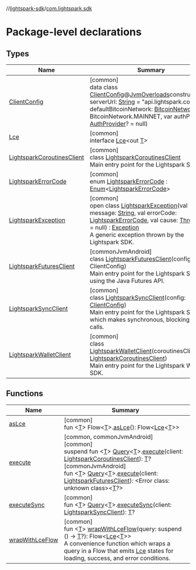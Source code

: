//[lightspark-sdk](../../index.md)/[com.lightspark.sdk](index.md)

# Package-level declarations

## Types

| Name | Summary |
|---|---|
| [ClientConfig](-client-config/index.md) | [common]<br>data class [ClientConfig](-client-config/index.md)@[JvmOverloads](https://kotlinlang.org/api/latest/jvm/stdlib/kotlin.jvm/-jvm-overloads/index.html)constructor(var serverUrl: [String](https://kotlinlang.org/api/latest/jvm/stdlib/kotlin/-string/index.html) = &quot;api.lightspark.com&quot;, var defaultBitcoinNetwork: [BitcoinNetwork](../com.lightspark.sdk.model/-bitcoin-network/index.md) = BitcoinNetwork.MAINNET, var authProvider: [AuthProvider](../com.lightspark.sdk.auth/-auth-provider/index.md)? = null) |
| [Lce](-lce/index.md) | [common]<br>interface [Lce](-lce/index.md)&lt;out [T](-lce/index.md)&gt; |
| [LightsparkCoroutinesClient](-lightspark-coroutines-client/index.md) | [common]<br>class [LightsparkCoroutinesClient](-lightspark-coroutines-client/index.md)<br>Main entry point for the Lightspark SDK. |
| [LightsparkErrorCode](-lightspark-error-code/index.md) | [common]<br>enum [LightsparkErrorCode](-lightspark-error-code/index.md) : [Enum](https://kotlinlang.org/api/latest/jvm/stdlib/kotlin/-enum/index.html)&lt;[LightsparkErrorCode](-lightspark-error-code/index.md)&gt; |
| [LightsparkException](-lightspark-exception/index.md) | [common]<br>open class [LightsparkException](-lightspark-exception/index.md)(val message: [String](https://kotlinlang.org/api/latest/jvm/stdlib/kotlin/-string/index.html), val errorCode: [LightsparkErrorCode](-lightspark-error-code/index.md), val cause: [Throwable](https://kotlinlang.org/api/latest/jvm/stdlib/kotlin/-throwable/index.html)? = null) : [Exception](https://kotlinlang.org/api/latest/jvm/stdlib/kotlin/-exception/index.html)<br>A generic exception thrown by the Lightspark SDK. |
| [LightsparkFuturesClient](-lightspark-futures-client/index.md) | [commonJvmAndroid]<br>class [LightsparkFuturesClient](-lightspark-futures-client/index.md)(config: ClientConfig)<br>Main entry point for the Lightspark SDK using the Java Futures API. |
| [LightsparkSyncClient](-lightspark-sync-client/index.md) | [common]<br>class [LightsparkSyncClient](-lightspark-sync-client/index.md)(config: [ClientConfig](-client-config/index.md))<br>Main entry point for the Lightspark SDK which makes synchronous, blocking API calls. |
| [LightsparkWalletClient](-lightspark-wallet-client/index.md) | [common]<br>class [LightsparkWalletClient](-lightspark-wallet-client/index.md)(coroutinesClient: [LightsparkCoroutinesClient](-lightspark-coroutines-client/index.md))<br>Main entry point for the Lightspark Wallet SDK. |

## Functions

| Name | Summary |
|---|---|
| [asLce](as-lce.md) | [common]<br>fun &lt;[T](as-lce.md)&gt; Flow&lt;[T](as-lce.md)&gt;.[asLce](as-lce.md)(): Flow&lt;[Lce](-lce/index.md)&lt;[T](as-lce.md)&gt;&gt; |
| [execute](execute.md) | [common, commonJvmAndroid]<br>[common]<br>suspend fun &lt;[T](execute.md)&gt; [Query](../com.lightspark.sdk.requester/-query/index.md)&lt;[T](execute.md)&gt;.[execute](execute.md)(client: [LightsparkCoroutinesClient](-lightspark-coroutines-client/index.md)): [T](execute.md)?<br>[commonJvmAndroid]<br>fun &lt;[T](execute.md)&gt; [Query](../com.lightspark.sdk.requester/-query/index.md#-168528822%2FExtensions%2F1699347959)&lt;[T](execute.md)&gt;.[execute](execute.md)(client: [LightsparkFuturesClient](-lightspark-futures-client/index.md)): &lt;Error class: unknown class&gt;&lt;[T](execute.md)?&gt; |
| [executeSync](execute-sync.md) | [common]<br>fun &lt;[T](execute-sync.md)&gt; [Query](../com.lightspark.sdk.requester/-query/index.md)&lt;[T](execute-sync.md)&gt;.[executeSync](execute-sync.md)(client: [LightsparkSyncClient](-lightspark-sync-client/index.md)): [T](execute-sync.md)? |
| [wrapWithLceFlow](wrap-with-lce-flow.md) | [common]<br>fun &lt;[T](wrap-with-lce-flow.md)&gt; [wrapWithLceFlow](wrap-with-lce-flow.md)(query: suspend () -&gt; [T](wrap-with-lce-flow.md)?): Flow&lt;[Lce](-lce/index.md)&lt;[T](wrap-with-lce-flow.md)&gt;&gt;<br>A convenience function which wraps a query in a Flow that emits [Lce](-lce/index.md) states for loading, success, and error conditions. |
